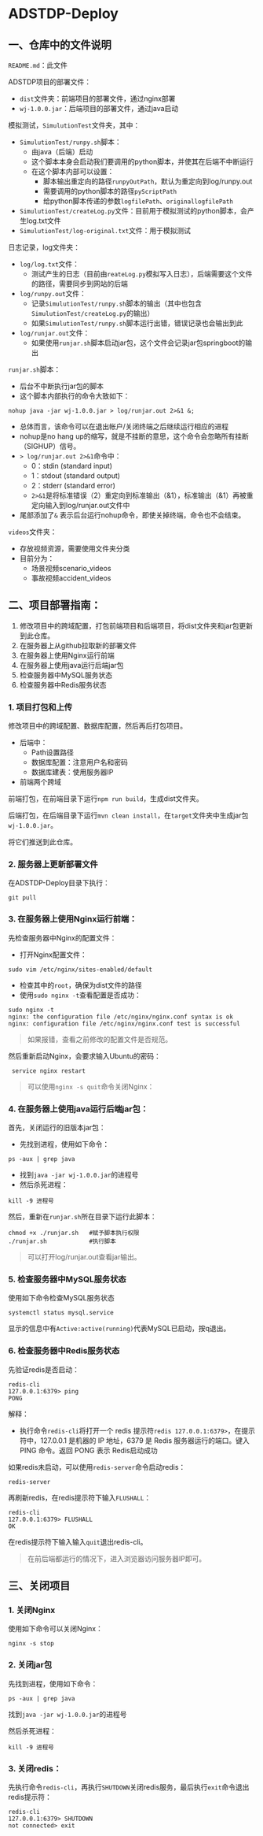 # ADSTDP-Deploy

## 一、仓库中的文件说明

`README.md`：此文件

ADSTDP项目的部署文件：
- `dist`文件夹：前端项目的部署文件，通过nginx部署
- `wj-1.0.0.jar`：后端项目的部署文件，通过java启动

模拟测试，`SimulutionTest`文件夹，其中：
- `SimulutionTest/runpy.sh`脚本： 
  - 由java（后端）启动
  - 这个脚本本身会启动我们要调用的python脚本，并使其在后端不中断运行
  - 在这个脚本内部可以设置：
    - 脚本输出重定向的路径`runpyOutPath`，默认为重定向到log/runpy.out
    - 需要调用的python脚本的路径`pyScriptPath`
    - 给python脚本传递的参数`logfilePath`、`originallogfilePath`
- `SimulutionTest/createLog.py`文件：目前用于模拟测试的python脚本，会产生log.txt文件
- `SimulutionTest/log-original.txt`文件：用于模拟测试

日志记录，log文件夹：
- `log/log.txt`文件：
  - 测试产生的日志（目前由`reateLog.py`模拟写入日志），后端需要这个文件的路径，需要同步到网站的后端
- `log/runpy.out`文件：
  - 记录`SimulutionTest/runpy.sh`脚本的输出（其中也包含`SimulutionTest/createLog.py`的输出）
  - 如果`SimulutionTest/runpy.sh`脚本运行出错，错误记录也会输出到此
- `log/runjar.out`文件：
  - 如果使用`runjar.sh`脚本启动jar包，这个文件会记录jar包springboot的输出

`runjar.sh`脚本：
- 后台不中断执行jar包的脚本
- 这个脚本内部执行的命令大致如下：
```Shell
nohup java -jar wj-1.0.0.jar > log/runjar.out 2>&1 &;
```
- 总体而言，该命令可以在退出帐户/关闭终端之后继续运行相应的进程
- nohup是no hang up的缩写，就是不挂断的意思，这个命令会忽略所有挂断（SIGHUP）信号。
- `> log/runjar.out 2>&1`命令中：
  - 0：stdin (standard input)
  - 1：stdout (standard output)
  - 2：stderr (standard error)
  - `2>&1`是将标准错误（2）重定向到标准输出（&1），标准输出（&1）再被重定向输入到log/runjar.out文件中
- 尾部添加了`&` 表示后台运行nohup命令，即使关掉终端，命令也不会结束。

`videos`文件夹：
- 存放视频资源，需要使用文件夹分类
- 目前分为：
  - 场景视频scenario_videos
  - 事故视频accident_videos

## 二、项目部署指南：

1. 修改项目中的跨域配置，打包前端项目和后端项目，将dist文件夹和jar包更新到此仓库。
2. 在服务器上从github拉取新的部署文件
3. 在服务器上使用Nginx运行前端
4. 在服务器上使用java运行后端jar包
5. 检查服务器中MySQL服务状态
6. 检查服务器中Redis服务状态

### 1. 项目打包和上传

修改项目中的跨域配置、数据库配置，然后再后打包项目。
- 后端中：
  - Path设置路径
  - 数据库配置：注意用户名和密码
  - 数据库建表：使用服务器IP
- 前端两个跨域

前端打包，在前端目录下运行`npm run build`，生成dist文件夹。

后端打包，在后端目录下运行`mvn clean install`，在`target`文件夹中生成jar包`wj-1.0.0.jar`。

将它们推送到此仓库。

### 2. 服务器上更新部署文件

在ADSTDP-Deploy目录下执行：
```Shell
git pull
```

### 3. 在服务器上使用Nginx运行前端：

先检查服务器中Nginx的配置文件：
- 打开Nginx配置文件：
```Shell
sudo vim /etc/nginx/sites-enabled/default
```
- 检查其中的`root`，确保为dist文件的路径
- 使用`sudo nginx -t`查看配置是否成功：
```Shell
sudo nginx -t
nginx: the configuration file /etc/nginx/nginx.conf syntax is ok
nginx: configuration file /etc/nginx/nginx.conf test is successful
```

> 如果报错，查看之前修改的配置文件是否规范。

然后重新启动Nginx，会要求输入Ubuntu的密码：

```Shell
 service nginx restart 
```

> 可以使用`nginx -s quit`命令关闭Nginx：


### 4. 在服务器上使用java运行后端jar包：

首先，关闭运行的旧版本jar包：
- 先找到进程，使用如下命令：
```Shell
ps -aux | grep java
```
- 找到`java -jar wj-1.0.0.jar`的进程号
- 然后杀死进程：
```Shell
kill -9 进程号
```

然后，重新在`runjar.sh`所在目录下运行此脚本：

```Shell
chmod +x ./runjar.sh   #赋予脚本执行权限
./runjar.sh            #执行脚本
```

> 可以打开log/runjar.out查看jar输出。

### 5. 检查服务器中MySQL服务状态

使用如下命令检查MySQL服务状态
```Shell
systemctl status mysql.service
```

显示的信息中有`Active:active(running)`代表MySQL已启动，按q退出。

### 6. 检查服务器中Redis服务状态

先验证redis是否启动：
```Shell
redis-cli
127.0.0.1:6379> ping
PONG
```

解释：
- 执行命令`redis-cli`将打开一个 redis 提示符`redis 127.0.0.1:6379>`，在提示符中，127.0.0.1 是机器的 IP 地址，6379 是 Redis 服务器运行的端口。键入PING 命令。返回 PONG 表示 Redis启动成功



如果redis未启动，可以使用`redis-server`命令启动redis：
```Shell
redis-server
```

再刷新redis，在redis提示符下输入`FLUSHALL`：
```Shell
redis-cli
127.0.0.1:6379> FLUSHALL
OK
```

在redis提示符下输入输入`quit`退出redis-cli。

> 在前后端都运行的情况下，进入浏览器访问服务器IP即可。

## 三、关闭项目

### 1. 关闭Nginx
使用如下命令可以关闭Nginx：

```Shell
nginx -s stop
```

### 2. 关闭jar包

先找到进程，使用如下命令：
```Shell
ps -aux | grep java
```

找到`java -jar wj-1.0.0.jar`的进程号

然后杀死进程：
```Shell
kill -9 进程号
```

### 3. 关闭redis：

先执行命令`redis-cli`，再执行`SHUTDOWN`关闭redis服务，最后执行`exit`命令退出redis提示符：

```Shell
redis-cli
127.0.0.1:6379> SHUTDOWN
not connected> exit
```
